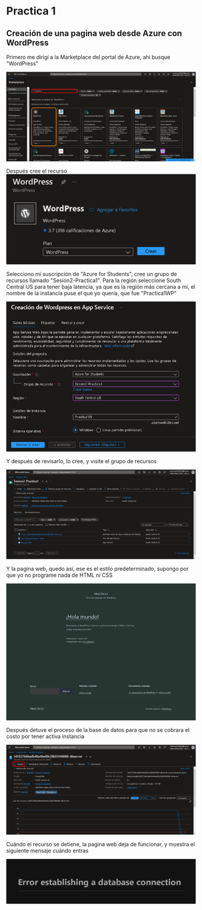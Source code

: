 ﻿# Practica 1
## Creación de una pagina web desde Azure con WordPress

Primero me dirigí a la Marketplace del portal de Azure, ahí busque "WordPress"

![Marketplace de Azure](https://github.com/Mario-CamachoCC/Practica-1/blob/main/img/1.png)

Después cree el recurso
![Creación de WordPress](https://github.com/Mario-CamachoCC/Practica-1/blob/main/img/2.png)

Selecciono mi suscripción de "Azure for Students", cree un grupo de recursos llamado "Sesion2-Practica1". Para la región seleccione South Central US para tener baja latencia, ya que es la región más cercana a mi, el nombre de la instancia puse el que yo quería, que fue "Practica1WP"

![Creación de WordPress en App Service](https://github.com/Mario-CamachoCC/Practica-1/blob/main/img/3.png)

Y después de revisarlo, lo cree, y visite el grupo de recursos

![Grupo de recursos creado](https://github.com/Mario-CamachoCC/Practica-1/blob/main/img/4.png)

Y la pagina web, quedo así, ese es el estilo predeterminado, supongo por que yo no programe nada de HTML ni CSS

![WordPress pagina default](https://github.com/Mario-CamachoCC/Practica-1/blob/main/img/5.png)

Después detuve el proceso de la base de datos para que no se cobrara el costo por tener activa instancia

![DataBase](https://github.com/Mario-CamachoCC/Practica-1/blob/main/img/6.png)

Cuándo el recurso se detiene, la pagina web deja de funcionar, y muestra el siguiente mensaje cuándo entras

![Error](https://github.com/Mario-CamachoCC/Practica-1/blob/main/img/7.png)
